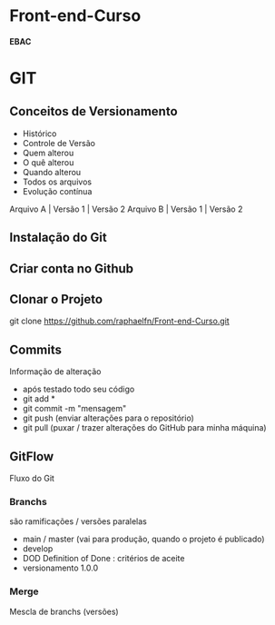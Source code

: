 # Front-end-Curso
####  EBAC

# GIT
## Conceitos de Versionamento
 - Histórico
 - Controle de Versão
 - Quem alterou
 - O quê alterou
 - Quando alterou
 - Todos os arquivos
 - Evolução contínua

 Arquivo A | Versão 1 | Versão 2
 Arquivo B | Versão 1 | Versão 2

 ## Instalação do Git

 ## Criar conta no Github

 ## Clonar o Projeto
 git clone https://github.com/raphaelfn/Front-end-Curso.git

 ## Commits
 Informação de alteração
 - após testado todo seu código
 - git add *
 - git commit -m "mensagem"
 - git push (enviar alterações para o repositório)
 - git pull (puxar / trazer alterações do GitHub para minha máquina)


 ## GitFlow
 Fluxo do Git
 
 ### Branchs
 são ramificações / versões paralelas

 - main / master (vai para produção, quando o projeto é publicado)
 - develop
 - DOD Definition of Done : critérios de aceite
 - versionamento 1.0.0


### Merge
Mescla de branchs (versões)